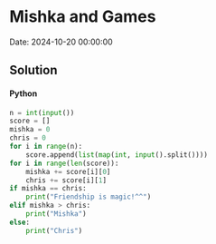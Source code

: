 # Mishka and Games

Date: 2024-10-20 00:00:00

## Solution

#### Python
```python
n = int(input())
score = []
mishka = 0
chris = 0
for i in range(n):
    score.append(list(map(int, input().split())))
for i in range(len(score)):
    mishka += score[i][0]
    chris += score[i][1]
if mishka == chris: 
    print("Friendship is magic!^^")
elif mishka > chris:
    print("Mishka")
else:
    print("Chris")
 ```